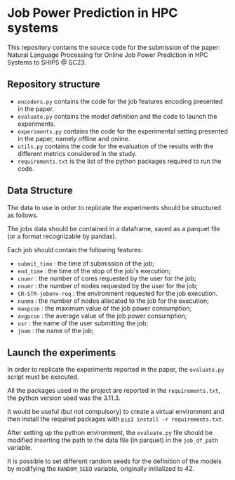 # Job Power Prediction in HPC systems

This repository contains the source code for the submission of the paper: Natural Language Processing for Online Job Power Prediction in HPC Systems to SHIPS @ SC23.

## Repository structure 

- `encoders.py` contains the code for the job features encoding presented in the paper.
- `evaluate.py` contains the model definition and the code to launch the experiments. 
- `experiments.py` contains the code for the experimental setting presented in the paper, namely offline and online. 
- `utils.py` contains the code for the evaluation of the results with the different metrics considered in the study.
- `requirements.txt` is the list of the python packages required to run the code.  

## Data Structure 

The data to use in order to replicate the experiments should be structured as follows. 

The jobs data should be contained in a dataframe, saved as a parquet file (or a format recognizable by pandas). 

Each job should contain the following features:

- `submit_time` : the time of submission of the job;
- `end_time` : the time of the stop of the job's execution;
- `cnumr` : the number of cores requested by the user for the job;
- `nnumr` : the number of nodes requested by the user for the job;
- `CR-STR-jobenv-req` : the environment requested for the job execution.
- `nunma` : the number of nodes allocated to the job for the execution;
- `maxpcon` : the maximum value of the job power consumption;
- `avgpcon` : the average value of the job power consumption;
- `usr` : the name of the user submitting the job;
- `jnam` : the name of the job;

## Launch the experiments 

In order to replicate the experiments reported in the paper, the `evaluate.py` script must be executed. 

All the packages used in the project are reported in the `requirements.txt`, the python version used was the 3.11.3. 

It would be useful (but not compulsory) to create a virtual environment and then install the required packages with `pip3 install -r requirements.txt`. 

After setting up the python environment, the `evaluate.py` file should be modified inserting the path to the data file (in parquet) in the `job_df_path` variable.

It is possible to set different random seeds for the definition of the models by modifying the `RANDOM_SEED` variable, originally initialized to 42.

